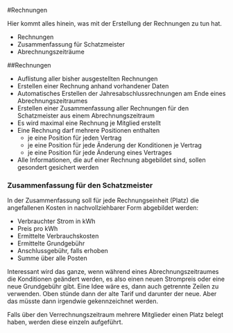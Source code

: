 #Rechnungen

Hier kommt alles hinein, was mit der Erstellung der Rechnungen zu tun hat.

* Rechnungen
* Zusammenfassung für Schatzmeister
* Abrechnungszeiträume

##Rechnungen

* Auflistung aller bisher ausgestellten Rechnungen
* Erstellen einer Rechnung anhand vorhandener Daten
* Automatisches Erstellen der Jahresabschlussrechnungen am Ende eines Abrechnungszeitraumes
* Erstellen einer Zusammenfassung aller Rechnungen für den Schatzmeister aus einem Abrechnungszeitraum
* Es wird maximal eine Rechnung je Mitglied erstellt
* Eine Rechnung darf mehrere Positionen enthalten
  * je eine Position für jeden Vertrag
  * je eine Position für jede Änderung der Konditionen je Vertrag
  * je eine Position für jede Änderung eines Vertrages
* Alle Informationen, die auf einer Rechnung abgebildet sind, sollen gesondert gesichert werden

### Zusammenfassung für den Schatzmeister

In der Zusammenfassung soll für jede Rechnungseinheit (Platz) die angefallenen Kosten in nachvollziehbarer Form abgebildet werden:
* Verbrauchter Strom in kWh
* Preis pro kWh
* Ermittelte Verbrauchskosten
* Ermittelte Grundgebühr
* Anschlussgebühr, falls erhoben
* Summe über alle Posten

Interessant wird das ganze, wenn während eines Abrechnungszeitraumes die Konditionen geändert werden, es also einen neuen Strompreis oder eine neue Grundgebühr gibt.
Eine Idee wäre es, dann auch getrennte Zeilen zu verwenden.
Oben stünde dann der alte Tarif und darunter der neue.
Aber das müsste dann irgendwie gekennzeichnet werden.

Falls über den Verrechnungszeitraum mehrere Mitglieder einen Platz belegt haben, werden diese einzeln aufgeführt.
